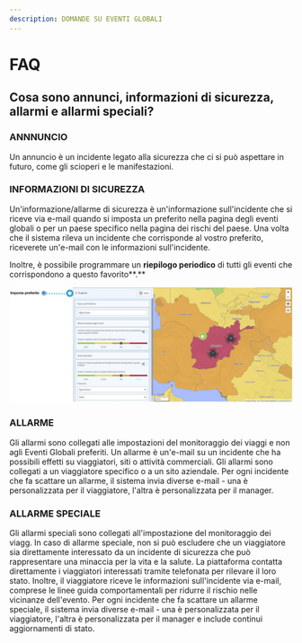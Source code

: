 ```yaml
---
description: DOMANDE SU EVENTI GLOBALI
---
```


# FAQ

## Cosa sono annunci, informazioni di sicurezza, allarmi e allarmi speciali?

### **ANNNUNCIO**

Un annuncio è un incidente legato alla sicurezza che ci si può aspettare in futuro, come gli scioperi e le manifestazioni.

### INFORMAZIONI DI SICUREZZA

Un'informazione/allarme di sicurezza è un'informazione sull'incidente che si riceve via e-mail quando si imposta un preferito nella pagina degli eventi globali o per un paese specifico nella pagina dei rischi del paese. Una volta che il sistema rileva un incidente che corrisponde al vostro preferito, riceverete un'e-mail con le informazioni sull'incidente. 

Inoltre, è possibile programmare un **riepilogo periodico** di tutti gli eventi che corrispondono a questo favorito**.**

![](../.gitbook/assets/global-events-faq%20%282%29.JPG)

### ALLARME

Gli allarmi sono collegati alle impostazioni del monitoraggio dei viaggi e non agli Eventi Globali preferiti. Un allarme è un'e-mail su un incidente che ha possibili effetti su viaggiatori, siti o attività commerciali. Gli allarmi sono collegati a un viaggiatore specifico o a un sito aziendale. Per ogni incidente che fa scattare un allarme, il sistema invia diverse e-mail - una è personalizzata per il viaggiatore, l'altra è personalizzata per il manager.

### **ALLARME SPECIALE**

Gli allarmi speciali sono collegati all'impostazione del monitoraggio dei viagg. In caso di allarme speciale, non si può escludere che un viaggiatore sia direttamente interessato da un incidente di sicurezza che può rappresentare una minaccia per la vita e la salute. La piattaforma contatta direttamente i viaggiatori interessati tramite telefonata per rilevare il loro stato. Inoltre, il viaggiatore riceve le informazioni sull'incidente via e-mail, comprese le linee guida comportamentali per ridurre il rischio nelle vicinanze dell'evento. Per ogni incidente che fa scattare un allarme speciale, il sistema invia diverse e-mail - una è personalizzata per il viaggiatore, l'altra è personalizzata per il manager e include continui aggiornamenti di stato.

